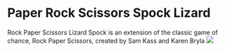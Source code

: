 # Paper Rock Scissors Spock Lizard
Rock Paper Scissors Lizard Spock is an extension of the classic game of chance, Rock Paper Scissors, created by Sam Kass and Karen Bryla
![](https://github.com/RealXun/Paper_Rock_Scissors_Spock_Lizard/blob/main/Resources/Cover.png#center)
